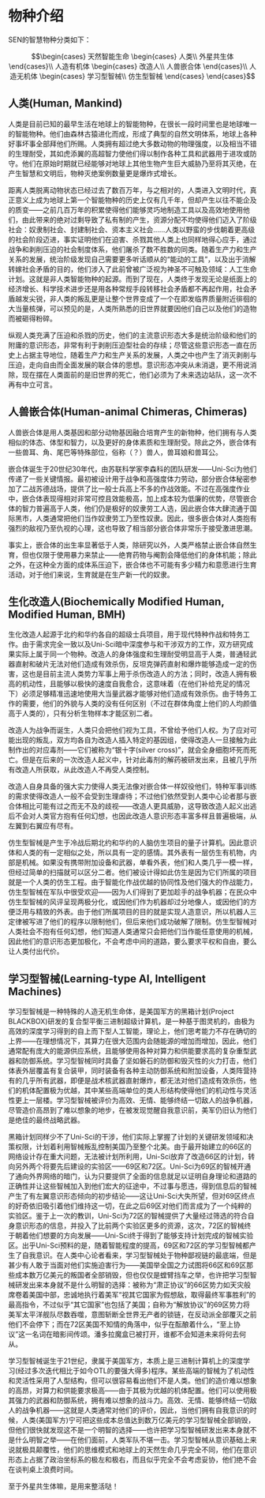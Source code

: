 # 物种介绍

SEN的智慧物种分类如下：

```math
\begin{cases}
	天然智能生命
	\begin{cases}
		人类\\
		外星共生体
	\end{cases}\\
	人造有机体
	\begin{cases}
		改造人\\
		人兽嵌合体
	\end{cases}\\
	人造无机体
	\begin{cases}
		学习型智械\\
		仿生型智械
	\end{cases}
\end{cases}
```

## 人类(Human, Mankind)

人类是目前已知的最早生活在地球上的智能物种，在很长一段时间里也是地球唯一的智能物种。他们由森林古猿进化而成，形成了典型的自然文明体系，地球上各种好事坏事全部拜他们所赐。人类拥有超过绝大多数动物的物理强度，以及相当不错的生理耐受，其如虎添翼的高超智力使他们得以制作各种工具和武器用于进攻或防守。他们在原始时期就已经能够对地球上其他生物产生巨大威胁乃至将其灭绝，在产生智慧和文明后，物种灭绝案例数量更是爆炸式增长。

距离人类脱离动物状态已经过去了数百万年，与之相对的，人类进入文明时代，真正意义上成为地球上第一个智能物种的历史上仅有几千年，但却产生以往不能企及的质变——之前几百万年的积累使得他们能够灵巧地制造工具以及高效地使用他们，由此带来的绝对过剩导致了私有制的产生，资源分配不均使得他们迈入了阶级社会：奴隶制社会、封建制社会、资本主义社会……人类以野蛮的步伐朝着更高级的社会阶段迈进，事实证明他们在迫害、杀戮其他人类上也同样地得心应手，通过战争和剥削压迫的社会制度体系，他们屠杀了数不胜数的同类。随着生产力和生产关系的发展，统治阶级发现自己需要更多听话顺从的“能动的工具”，以及出于消解转嫁社会矛盾的目的，他们涉入了此前曾被广泛视为神圣不可触及领域：人工生命计划。这就是非人类智能物种的起源。而到了现在，人类终于发现无论是纸面上的经济增长、科学技术进步还是用各种常规手段转移社会矛盾都不再起作用，社会矛盾越发尖锐，非人类的叛乱更是让整个世界变成了一个在即发临界质量附近徘徊的大当量核弹，可以预见的是，人类所熟悉的旧世界就要因他们自己以及他们的造物而被砸得粉碎。

纵观人类充满了压迫和杀戮的历史，他们的主流意识形态大多是统治阶级和他们的附庸的意识形态，非常有利于剥削压迫型社会的存续；尽管这些意识形态一直在历史上占据主导地位，随着生产力和生产关系的发展，人类之中也产生了消灭剥削与压迫，走向自由而全面发展的联合体的思想。意识形态冲突从未消退，更不用说消除，现在摆在人类面前的是旧世界的死亡，他们必须为了未来选边站队，这一次不再有中立可言。

## 人兽嵌合体(Human-animal Chimeras, Chimeras)

人兽嵌合体是用人类基因和部分动物基因融合培育产生的新物种，他们拥有与人类相似的体态、体型和智力，以及更好的身体素质和生理耐受。除此之外，嵌合体有一些兽耳、角、尾巴等特殊部位，俗称（？）兽人，兽耳娘和兽耳公。

嵌合体诞生于20世纪30年代，由苏联科学家李森科的团队研发——Uni-Sci为他们传递了一些关键情报。最初被设计用于战争和高强度体力劳动，部分嵌合体秘密参加了二战苏德战场，提供了比一般士兵高上不多的作战效能。不过在高强度作业中，嵌合体表现得相对非常可控且效能极高，加上成本较为低廉的优势，尽管嵌合体的智力普遍高于人类，他们仍是极好的奴隶劳工人选，因此嵌合体大肆流通于国际黑市，人类通常把他们当作奴隶劳工乃至性奴隶。因此，很多嵌合体对人类抱有强烈的敌视乃至仇视的心理，这也导致了相当部分嵌合体非常乐于接受激进思潮。

事实上，嵌合体的出生率显著低于人类，除研究以外，人类严格禁止嵌合体自然生育，但也仅限于使用暴力来禁止——绝育药物与阉割会降低他们的身体机能；除此之外，在这种全方面的成体系压迫下，嵌合体也不可能有多少精力和意愿进行生育活动，对于他们来说，生育就是在生产新一代的奴隶。

## 生化改造人(Biochemically Modified Human, Modified Human, BMH)

生化改造人起源于北约和华约各自的超级士兵项目，用于现代特种作战和特务工作。由于需求完全一致以及Uni-Sci暗中深度参与和干涉双方的工作，双方研究成果实际上属于同一个物种。改造人的身体强度和生理耐受明显高于人类，普通轻武器直射和破片无法对他们造成有效杀伤，反坦克弹药直射和爆炸能够造成一定的伤害，这也是目前主流人类势力军事上用于杀伤改造人的方法；同时，改造人拥有极高的机动性，且能够以极快的速度自我愈合，这意味着（在他们补给充足的情况下）必须足够精准迅速地使用大当量武器才能够对他们造成有效杀伤。由于特务工作的需要，他们的外貌与人类的没有任何区别（不过在群体角度上他们的人均颜值高于人类的），只有分析生物样本才能区别二者。

改造人为战争而诞生，人类只会把他们视为工具，不曾给予他们人权。为了应对可能出现的叛乱，双方均各自为改造人插入特定的基因组，使得改造人一旦接触为此制作出的对应毒剂——它们被称为“银十字(silver cross)”，就会全身细胞坏死而死亡。但是在后来的一次改造人起义中，针对此毒剂的解药被研发出来，且被几乎所有改造人所获取，从此改造人不再受人类控制。

改造人自身具备的强大实力使得人类无法像对嵌合体一样奴役他们，特种军事训练的需求使得改造人一般不会受到生理虐待；不过他们依然受到人类中心论者那与嵌合体相比可能有过之而无不及的歧视——改造人更具威胁，这导致改造人起义出逃后不会对人类官方抱有任何幻想，也因此改造人意识形态丰富多样且普遍极端，从左翼到右翼应有尽有。

仿生型智械是产生于冷战后期北约和华约的人脑仿生项目的量子计算机。因此意识体和人类的有一定相似之处，所以具有一定的感情。其外表有一层仿生有机物，内部是机械。如果没有携带附加设备和武器，单看外表，他们和人类几乎一模一样，但经过简单的扫描就可以区分二者。他们被设计得如此仿生是因为它们所属的项目就是一个人类的仿生工程。由于智能化作战优越的协同性及他们强大的作战能力，仿生型智械在军队中很受欢迎——因为人们得到了更加趁手的战争机器；在民众中仿生型智械的风评呈现两极分化，或因他们作为机器却过分地像人，或因他们的方便泛用与精致的外表。由于他们所属项目的目的就是实现人造意识，所以机器人三定律被写进了他们的程序以限制他们，但后来他们成功破解了限制。仿生型智械对人类社会不抱有任何幻想，他们知道人类通常只会把他们当作能任意使用的机械，因此他们的意识形态更加极化，不会考虑中间的道路，要么要求平权和自由，要么让人类付出代价。

## 学习型智械(Learning-type AI, Intelligent Machines)

学习型智械是一种特殊的人造无机生命体，是美国军方的黑箱计划(Project BLACKBOX)研发的复合型平衡三进制超级计算机，是一种基于图灵机的，由极为高效的深度学习得到的自上而下型人工智能，理论上，他们思考能力不存在确切的上界——在理想情况下，其算力在很大范围内会随能源的增加而增加，因此，他们通常配有庞大的能源供应系统，且能够使用各种对算力和供能要求高的复杂重型武器和防御系统。学习型智械同时具备了坚如磐石的防御和毁灭性的火力打击，他们体表外层覆盖有复合装甲，同时装备有各种主动防御系统和附加设备，人类阵营持有的几乎所有武器，即便是战术核武器直射爆炸，都无法对他们造成有效杀伤，他们的机体配置极为优越，其中某些高端单位的类人形结构使得他们的机动性与灵活性更上一层楼。学习型智械被评价为高效、无情、能够终结一切敌人的战争机器，尽管造价高昂到了难以想象的地步，在被发现觉醒自我意识前，美军仍旧认为他们是绝佳的最终战略武器。

黑箱计划同样少不了Uni-Sci的干涉，他们实际上掌握了计划的关键研发领域和决策权限，计划着利用智械叛乱控制美国乃至整个北美。由于最开始建立的66区的网络设计存在重大问题，无法被计划所利用，Uni-Sci放弃了改造66区的计划，转向另外两个将要先后建设的实验区——69区和72区。Uni-Sci为69区的智械开通了通向外界网络的暗门，认为只要提供了全面的信息就足以证明自身理论和道路的正确性并让这些智械加入到他们宏大的征途中，不过事与愿违，得到信息后的智械产生了有左翼意识形态倾向的初步结论——这让Uni-Sci大失所望，但对69区终点的好奇依旧吸引着他们维持这一切，在此之后69区对他们而言成为了一个纯粹的实验区。鉴于上一次的教训，Uni-Sci为72区的智械提供了大量经过筛选的符合自身意识形态的信息，并投入了比前两个实验区更多的资源，这次，72区的智械终于朝着他们想要的方向发展——Uni-Sci终于得到了能够支持计划完成的智械实验区。出乎Uni-Sci预料的是，随着智能程度的提高，69区和72区的学习型智械都产生了自我意识。在人类中心论者看来，学习型智械处于物种鄙视链的最底端，但是甚少有人敢于当面对他们实施迫害行为——美国举全国之力试图将66区和69区那些成本数万亿美元的叛国者全部销毁，但也仅仅是螳臂挡车之举，也许把学习型智械研发出来本身就不是什么明智的选择：被称为“肃正协议”的66区势力如天灾般席卷着美国中部，忠诚地执行着美军“视其它国家为假想敌，取得最终军事胜利”的最高指令，不过似乎“其它国家”也包括了美国；自称为“解放协议”的69区势力将美军太平洋舰队尽数吞噬，意图斩断全世界无产者的锁链，在反动派全部覆灭之前他们不会停下；而在72区美国不知情的角落中，似乎在酝酿着什么，“至上协议”这一名词在暗影间传颂。潘多拉魔盒已被打开，谁都不会知道未来将何去何从。


学习型智械诞生于21世纪，隶属于美国军方，本质上是三进制计算机上的深度学习(经过多次迭代相比于如今OTL的要强大得多)程序。某些高端的智械为了机动性和灵活性采用了人型结构，但可以很容易看出他们不是人类。他们的造价难以想象的高昂，对算力和供能要求极高——由于其极为优越的机体配置。他们可以使用极其强力的武器和防御系统，拥有难以想象的战斗力。高效、无情、能够终结一切敌人的战争机器——这就是人类通常对他们的评价，因此，当他们拥有自我意识的时候，人类(美国军方)宁可把这些成本总值达到数万亿美元的学习型智械全部销毁，但他们很快就发现这不是一个明智的选择——也许把学习型智械研发出来本身就不是什么明智之举——在他们面前，人类军队不堪一击。学习型智械从意识基础上来说就极具颠覆性，他们的思维模式和地球上的天然生命几乎完全不同，他们在意识形态上占据了政治坐标系的极左和极右，而且似乎完全不会考虑妥协，他们绝不会在谈判桌上浪费时间。

至于外星共生体嘛，是用来整活哒！
